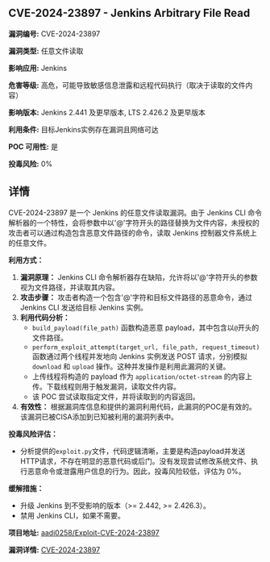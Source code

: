 ## CVE-2024-23897 - Jenkins Arbitrary File Read

**漏洞编号:** CVE-2024-23897

**漏洞类型:** 任意文件读取

**影响应用:** Jenkins

**危害等级:** 高危，可能导致敏感信息泄露和远程代码执行（取决于读取的文件内容）

**影响版本:** Jenkins 2.441 及更早版本, LTS 2.426.2 及更早版本

**利用条件:** 目标Jenkins实例存在漏洞且网络可达

**POC 可用性:** 是

**投毒风险:** 0%

## 详情

CVE-2024-23897 是一个 Jenkins 的任意文件读取漏洞。由于 Jenkins CLI 命令解析器的一个特性，会将参数中以'@'字符开头的路径替换为文件内容，未授权的攻击者可以通过构造包含恶意文件路径的命令，读取 Jenkins 控制器文件系统上的任意文件。

**利用方式：**

1.  **漏洞原理：** Jenkins CLI 命令解析器存在缺陷，允许将以'@'字符开头的参数视为文件路径，并读取其内容。
2.  **攻击步骤：** 攻击者构造一个包含'@'字符和目标文件路径的恶意命令，通过 Jenkins CLI 发送给目标 Jenkins 实例。
3.  **利用代码分析：**
    *   `build_payload(file_path)` 函数构造恶意 payload，其中包含以`@`开头的文件路径。
    *   `perform_exploit_attempt(target_url, file_path, request_timeout)` 函数通过两个线程并发地向 Jenkins 实例发送 POST 请求，分别模拟 `download` 和 `upload` 操作。这种并发操作是利用此漏洞的关键。
    *   上传线程将构造的 payload 作为 `application/octet-stream` 的内容上传。下载线程则用于触发漏洞，读取文件内容。
    *   该 POC 尝试读取指定文件，并将读取到的内容返回。
4.  **有效性：** 根据漏洞库信息和提供的漏洞利用代码，此漏洞的POC是有效的。该漏洞已被CISA添加到已知被利用的漏洞列表中。

**投毒风险评估：**

*   分析提供的`exploit.py`文件，代码逻辑清晰，主要是构造payload并发送HTTP请求，不存在明显的恶意代码或后门。没有发现尝试修改系统文件、执行恶意命令或泄露用户信息的行为。因此，投毒风险较低，评估为 0%。

**缓解措施：**

*   升级 Jenkins 到不受影响的版本（>= 2.442, >= 2.426.3）。
*   禁用 Jenkins CLI，如果不需要。


**项目地址:** [aadi0258/Exploit-CVE-2024-23897](https://github.com/aadi0258/Exploit-CVE-2024-23897)

**漏洞详情:** [CVE-2024-23897](https://nvd.nist.gov/vuln/detail/CVE-2024-23897)